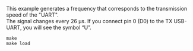 This example generates a frequency that corresponds to the transmission speed of the "UART".  
The signal changes every 26 µs. If you connect pin 0 (D0) to the TX USB-UART, you will see the symbol “U”.
```
make
make load
```

